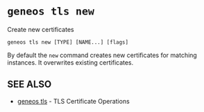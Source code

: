 # `geneos tls new`

Create new certificates

```text
geneos tls new [TYPE] [NAME...] [flags]
```

By default the `new` command creates new certificates for matching instances. It overwrites existing certificates.

## SEE ALSO

* [geneos tls](geneos_tls.md)	 - TLS Certificate Operations
